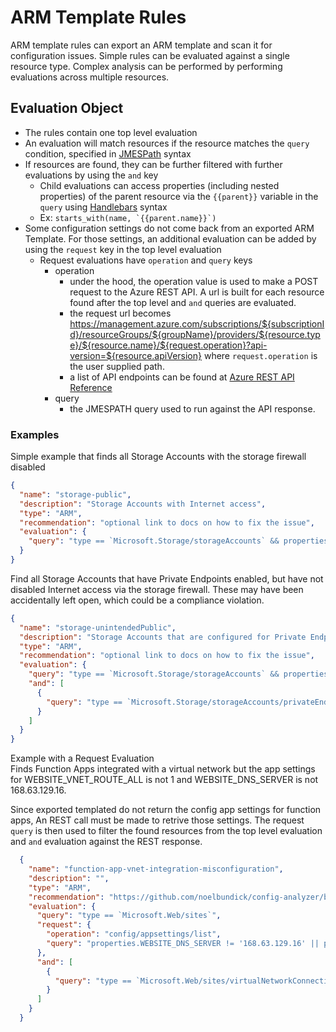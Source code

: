 # ARM Template Rules

ARM template rules can export an ARM template and scan it for configuration issues. Simple rules can be evaluated against a single resource type. Complex analysis can be performed by performing evaluations across multiple resources.

## Evaluation Object

- The rules contain one top level evaluation
- An evaluation will match resources if the resource matches the `query` condition, specified in [JMESPath](https://jmespath.org/) syntax
- If resources are found, they can be further filtered with further evaluations by using the `and` key
  - Child evaluations can access properties (including nested properties) of the parent resource via the `{{parent}}` variable in the `query` using [Handlebars](https://handlebarsjs.com/) syntax
  - Ex: `` starts_with(name, `{{parent.name}}`) ``
- Some configuration settings do not come back from an exported ARM Template. For those settings, an additional evaluation can be added by using the `request` key in the top level evaluation
  - Request evaluations have `operation` and `query` keys
    - operation
      - under the hood, the operation value is used to make a POST request to the Azure REST API. A url is built for each resource found after the top level and `and` queries are evaluated. 
      - the request url becomes https://management.azure.com/subscriptions/${subscriptionId}/resourceGroups/${groupName}/providers/${resource.type}/${resource.name}/${request.operation}?api-version=${resource.apiVersion} where `request.operation` is the user supplied path.
      - a list of API endpoints can be found at [Azure REST API Reference](https://docs.microsoft.com/en-us/rest/api/azure/)
    - query 
      - the JMESPATH query used to run against the API response.  

### Examples

Simple example that finds all Storage Accounts with the storage firewall disabled

```json
{
  "name": "storage-public",
  "description": "Storage Accounts with Internet access",
  "type": "ARM",
  "recommendation": "optional link to docs on how to fix the issue",
  "evaluation": {
    "query": "type == `Microsoft.Storage/storageAccounts` && properties.networkAcls.defaultAction == `Allow`"
  }
}
```

Find all Storage Accounts that have Private Endpoints enabled, but have not disabled Internet access via the storage firewall. These may have been accidentally left open, which could be a compliance violation.

```json
{
  "name": "storage-unintendedPublic",
  "description": "Storage Accounts that are configured for Private Endpoint but still allow Internet traffic",
  "type": "ARM",
  "recommendation": "optional link to docs on how to fix the issue",
  "evaluation": {
    "query": "type == `Microsoft.Storage/storageAccounts` && properties.networkAcls.defaultAction == `Allow`",
    "and": [
      {
        "query": "type == `Microsoft.Storage/storageAccounts/privateEndpointConnections` && starts_with(name, `{{parent.name}}/`)"
      }
    ]
  }
}
```
Example with a Request Evaluation  
Finds Function Apps integrated with a virtual network but the app settings for WEBSITE_VNET_ROUTE_ALL is not 1 and WEBSITE_DNS_SERVER is not 168.63.129.16. 


Since exported templated do not return the config app settings for function apps, An REST call must be made to retrive those settings. The request `query` is then used to filter the found resources from the top level evaluation and `and` evaluation against the REST response.  
```json
  {
    "name": "function-app-vnet-integration-misconfiguration",
    "description": "",
    "type": "ARM",
    "recommendation": "https://github.com/noelbundick/config-analyzer/blob/main/docs/built-in-rules.md#function-app-vnet-integration-misconfiguration",
    "evaluation": {
      "query": "type == `Microsoft.Web/sites`",
      "request": {
        "operation": "config/appsettings/list",
        "query": "properties.WEBSITE_DNS_SERVER != '168.63.129.16' || properties.WEBSITE_VNET_ROUTE_ALL != '1'"
      },
      "and": [
        {
          "query": "type == `Microsoft.Web/sites/virtualNetworkConnections` && starts_with(name, `{{parent.name}}/`)"
        }
      ]
    }
  }
```
